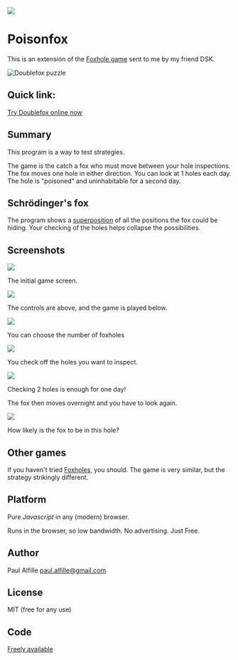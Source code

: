 ![](images/icon.png)

# Poisonfox

This is an extension of the [Foxhole game](https://alfille.github.io/foxhole.github.io/) sent to me by my friend DSK.

![Doublefox puzzle](images/DFgame.png)

## Quick link:
[Try Doublefox online now](https://alfille.github.io/doublefox.github.io/)

## Summary

This program is a way to test strategies.

The game is the catch a fox who must move between your hole inspections. The fox moves one hole in either direction. You can look at 1 holes each day. The hole is "poisoned" and uninhabitable for a second day.

## Schrödinger's fox

The program shows a [superposition](https://en.wikipedia.org/wiki/Schr%C3%B6dinger%27s_cat) of all the positions the fox could be hiding. Your checking of the holes helps collapse the possibilities.

## Screenshots

![](images/DF0.png)

The initial game screen.

![](images/DFareas.png)

The controls are above, and the game is played below.

![](images/DFholes.png)

You can choose the number of foxholes

![](images/DFchoose1.png)

You check off the holes you want to inspect.

![](images/DFround.png)

Checking 2 holes is enough for one day!

The fox then moves overnight and you have to look again.

![](images/DFstats.png)

How likely is the fox to be in this hole?


## Other games

If you haven't tried [Foxholes](https://alfille.github.io/foxhole.github.io/), you should. The game is very similar, but the strategy strikingly different.

## Platform

Pure *Javascript* in any (modern) browser.

Runs in the browser, so low bandwidth. No advertising. Just Free.

## Author

Paul Alfille paul.alfille@gmail.com

## License

MIT (free for any use)

## Code

[Freely available](https://github.com/alfille/doublefox.github.io)
